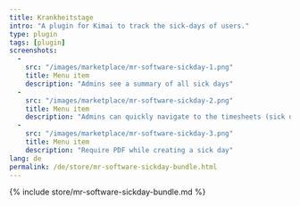 ```yaml
---
title: Krankheitstage
intro: "A plugin for Kimai to track the sick-days of users."
type: plugin
tags: [plugin]
screenshots:
  - 
    src: "/images/marketplace/mr-software-sickday-1.png"
    title: Menu item
    description: "Admins see a summary of all sick days"
  - 
    src: "/images/marketplace/mr-software-sickday-2.png"
    title: Menu item
    description: "Admins can quickly navigate to the timesheets (sick days) of users"
  - 
    src: "/images/marketplace/mr-software-sickday-3.png"
    title: Menu item
    description: "Require PDF while creating a sick day"
lang: de
permalink: /de/store/mr-software-sickday-bundle.html
---
```


{% include store/mr-software-sickday-bundle.md %}
